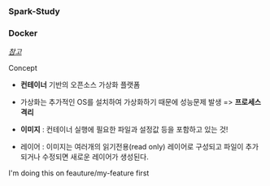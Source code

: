 ### Spark-Study 



### Docker

[_참고_](https://subicura.com/2017/01/19/docker-guide-for-beginners-1.html)

Concept

- **컨테이너** 기반의 오픈소스 가상화 플랫폼

- 가상화는 추가적인 OS를 설치하여 가상화하기 때문에 성능문제 발생 => **프로세스 격리**



- **이미지**  : 컨테이너 실행에 필요한 파일과 설정값 등을 포함하고 있는 것!
- 레이어 : 이미지는 여러개의 읽기전용(read only) 레이어로 구성되고 파일이 추가되거나 수정되면 새로운 레이어가 생성된다.


I'm doing this on feauture/my-feature first
